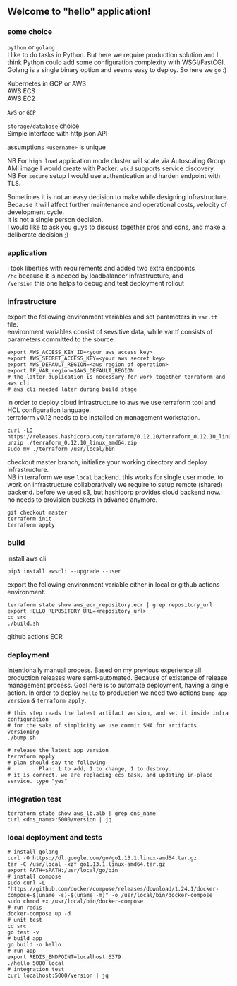 ## Welcome to "hello" application!
### some choice
`python` or `golang`  
I like to do tasks in Python. But here we require production solution and I think Python could add some configuration complexity with WSGI/FastCGI. Golang is a single binary option and seems easy to deploy. So here we `go` :)  

Kubernetes in GCP or AWS  
AWS ECS  
AWS EC2  

`AWS` or `GCP`  

`storage/database` choice  
Simple interface with http json API  

assumptions
`<username>` is unique  

NB For `high load` application mode cluster will scale via Autoscaling Group. AMI image I would create with Packer. `etcd` supports service discovery.  
NB For `secure` setup I would use authentication and harden endpoint with TLS.  

Sometimes it is not an easy decision to make while designing infrastructure.  
Because it will affect further maintenance and operational costs, velocity of development cycle.  
It is not a single person decision.  
I would like to ask you guys to discuss together pros and cons, and make a deliberate decision ;)  

### application
i took liberties with requirements and added two extra endpoints  
`/hc` because it is needed by loadbalancer infrastructure, and  
`/version` this one helps to debug and test deployment rollout  

### infrastructure
export the following environment variables and set parameters in `var.tf` file.  
environment variables consist of sevsitive data, while var.tf consists of parameters committed to the source.  
```
export AWS_ACCESS_KEY_ID=<your aws access key>
export AWS_SECRET_ACCESS_KEY=<your aws secret key>
export AWS_DEFAULT_REGION=<aws region of operation>
export TF_VAR_region=$AWS_DEFAULT_REGION
# the latter duplication is necessary for work together terraform and aws cli
# aws cli needed later during build stage
```
in order to deploy cloud infrastructure to aws we use terraform tool and HCL configuration language.  
terraform v0.12 needs to be installed on management workstation.  
```
curl -LO https://releases.hashicorp.com/terraform/0.12.10/terraform_0.12.10_linux_amd64.zip
unzip ./terraform_0.12.10_linux_amd64.zip
sudo mv ./terraform /usr/local/bin
```
checkout master branch, initialize your working directory and deploy infrastructure.  
NB in terraform we use `local` backend. this works for single user mode. to work on infrastructure collaboratively we require to setup remote (shared) backend. before we used s3, but hashicorp provides cloud backend now. no needs to provision buckets in advance anymore.
```
git checkout master
terraform init
terraform apply
```

### build
install aws cli
```
pip3 install awscli --upgrade --user
```
export the following environment variable either in local or github actions environment.  
```
terraform state show aws_ecr_repository.ecr | grep repository_url
export HELLO_REPOSITORY_URL=<repository_url>
cd src
./build.sh
```
github actions
ECR

### deployment
Intentionally manual process. Based on my previous experience all production releases were semi-automated.
Because of existence of release management process.
Goal here is to automate deployment, having a single action.
In order to deploy `hello` to production we need two actions `bump app version` & `terraform apply`.
```
# this step reads the latest artifact version, and set it inside infra configuration
# for the sake of simplicity we use commit SHA for artifacts versioning
./bump.sh

# release the latest app version
terraform apply
# plan should say the following
#         Plan: 1 to add, 1 to change, 1 to destroy.
# it is correct, we are replacing ecs task, and updating in-place service. type "yes"
```

### integration test
```
terraform state show aws_lb.alb | grep dns_name
curl <dns_name>:5000/version | jq
```

### local deployment and tests
```
# install golang
curl -O https://dl.google.com/go/go1.13.1.linux-amd64.tar.gz
tar -C /usr/local -xzf go1.13.1.linux-amd64.tar.gz
export PATH=$PATH:/usr/local/go/bin
# install compose
sudo curl -L "https://github.com/docker/compose/releases/download/1.24.1/docker-compose-$(uname -s)-$(uname -m)" -o /usr/local/bin/docker-compose
sudo chmod +x /usr/local/bin/docker-compose
# run redis
docker-compose up -d
# unit test
cd src
go test -v
# build app
go build -o hello
# run app
export REDIS_ENDPOINT=localhost:6379
./hello 5000 local
# integration test
curl localhost:5000/version | jq
```
